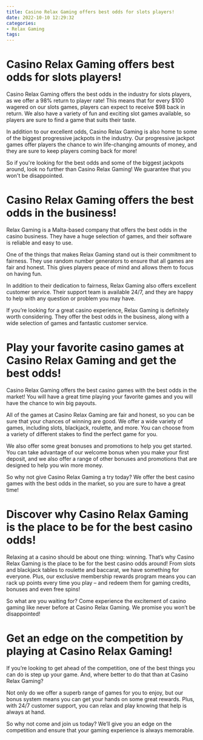 ```yaml
---
title: Casino Relax Gaming offers best odds for slots players!
date: 2022-10-10 12:29:32
categories:
- Relax Gaming
tags:
---
```



#  Casino Relax Gaming offers best odds for slots players!

Casino Relax Gaming offers the best odds in the industry for slots players, as we offer a 98% return to player rate! This means that for every $100 wagered on our slots games, players can expect to receive $98 back in return. We also have a variety of fun and exciting slot games available, so players are sure to find a game that suits their taste.

In addition to our excellent odds, Casino Relax Gaming is also home to some of the biggest progressive jackpots in the industry. Our progressive jackpot games offer players the chance to win life-changing amounts of money, and they are sure to keep players coming back for more!

So if you're looking for the best odds and some of the biggest jackpots around, look no further than Casino Relax Gaming! We guarantee that you won't be disappointed.

#  Casino Relax Gaming offers the best odds in the business!

Relax Gaming is a Malta-based company that offers the best odds in the casino business. They have a huge selection of games, and their software is reliable and easy to use.

One of the things that makes Relax Gaming stand out is their commitment to fairness. They use random number generators to ensure that all games are fair and honest. This gives players peace of mind and allows them to focus on having fun.

In addition to their dedication to fairness, Relax Gaming also offers excellent customer service. Their support team is available 24/7, and they are happy to help with any question or problem you may have.

If you’re looking for a great casino experience, Relax Gaming is definitely worth considering. They offer the best odds in the business, along with a wide selection of games and fantastic customer service.

#  Play your favorite casino games at Casino Relax Gaming and get the best odds!

Casino Relax Gaming offers the best casino games with the best odds in the market! You will have a great time playing your favorite games and you will have the chance to win big payouts.

All of the games at Casino Relax Gaming are fair and honest, so you can be sure that your chances of winning are good. We offer a wide variety of games, including slots, blackjack, roulette, and more. You can choose from a variety of different stakes to find the perfect game for you.

We also offer some great bonuses and promotions to help you get started. You can take advantage of our welcome bonus when you make your first deposit, and we also offer a range of other bonuses and promotions that are designed to help you win more money.

So why not give Casino Relax Gaming a try today? We offer the best casino games with the best odds in the market, so you are sure to have a great time!

#  Discover why Casino Relax Gaming is the place to be for the best casino odds!

Relaxing at a casino should be about one thing: winning. That’s why Casino Relax Gaming is the place to be for the best casino odds around! From slots and blackjack tables to roulette and baccarat, we have something for everyone. Plus, our exclusive membership rewards program means you can rack up points every time you play – and redeem them for gaming credits, bonuses and even free spins!

So what are you waiting for? Come experience the excitement of casino gaming like never before at Casino Relax Gaming. We promise you won’t be disappointed!

#  Get an edge on the competition by playing at Casino Relax Gaming!

If you’re looking to get ahead of the competition, one of the best things you can do is step up your game. And, where better to do that than at Casino Relax Gaming?

Not only do we offer a superb range of games for you to enjoy, but our bonus system means you can get your hands on some great rewards. Plus, with 24/7 customer support, you can relax and play knowing that help is always at hand.

So why not come and join us today? We’ll give you an edge on the competition and ensure that your gaming experience is always memorable.